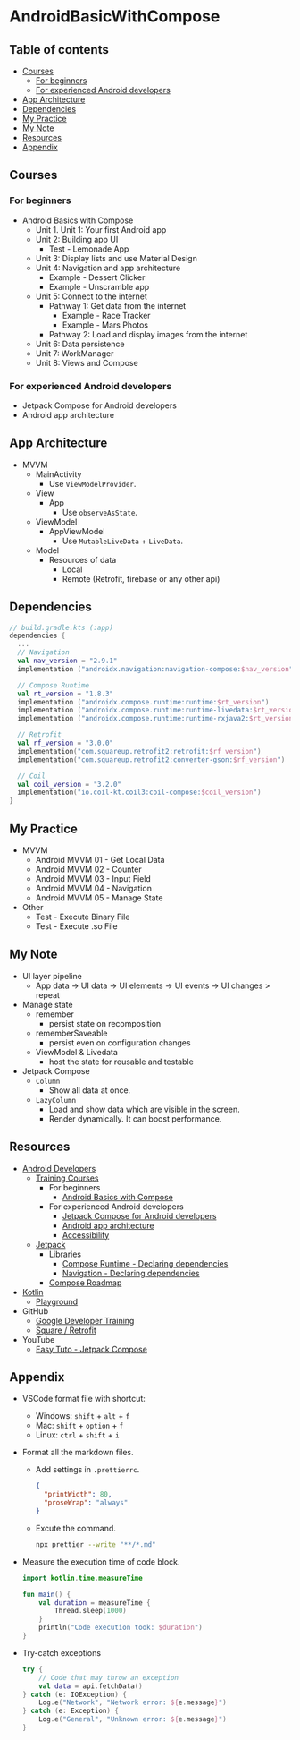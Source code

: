 <!-- omit in toc -->
# AndroidBasicWithCompose

<!-- omit in toc -->
## Table of contents

- [Courses](#courses)
  - [For beginners](#for-beginners)
  - [For experienced Android developers](#for-experienced-android-developers)
- [App Architecture](#app-architecture)
- [Dependencies](#dependencies)
- [My Practice](#my-practice)
- [My Note](#my-note)
- [Resources](#resources)
- [Appendix](#appendix)

## Courses

### For beginners

- Android Basics with Compose
  - Unit 1. Unit 1: Your first Android app
  - Unit 2: Building app UI
    - Test - Lemonade App
  - Unit 3: Display lists and use Material Design
  - Unit 4: Navigation and app architecture
    - Example - Dessert Clicker
    - Example - Unscramble app
  - Unit 5: Connect to the internet
    - Pathway 1: Get data from the internet
      - Example - Race Tracker
      - Example - Mars Photos
    - Pathway 2:  Load and display images from the internet
  - Unit 6: Data persistence
  - Unit 7: WorkManager
  - Unit 8: Views and Compose

### For experienced Android developers

- Jetpack Compose for Android developers
- Android app architecture

## App Architecture

- MVVM
  - MainActivity
    - Use `ViewModelProvider`.
  - View
    - App
      - Use `observeAsState`.
  - ViewModel
    - AppViewModel
      - Use `MutableLiveData` + `LiveData`.
  - Model
    - Resources of data
      - Local
      - Remote (Retrofit, firebase or any other api)

## Dependencies

``` kts
// build.gradle.kts (:app)
dependencies {
  ...
  // Navigation
  val nav_version = "2.9.1"
  implementation ("androidx.navigation:navigation-compose:$nav_version")

  // Compose Runtime
  val rt_version = "1.8.3"
  implementation ("androidx.compose.runtime:runtime:$rt_version")
  implementation ("androidx.compose.runtime:runtime-livedata:$rt_version")
  implementation ("androidx.compose.runtime:runtime-rxjava2:$rt_version")

  // Retrofit
  val rf_version = "3.0.0"
  implementation("com.squareup.retrofit2:retrofit:$rf_version")
  implementation("com.squareup.retrofit2:converter-gson:$rf_version")

  // Coil
  val coil_version = "3.2.0"
  implementation("io.coil-kt.coil3:coil-compose:$coil_version")
}
```

## My Practice

- MVVM
  - Android MVVM 01 - Get Local Data
  - Android MVVM 02 - Counter
  - Android MVVM 03 - Input Field
  - Android MVVM 04 - Navigation
  - Android MVVM 05 - Manage State
- Other
  - Test - Execute Binary File
  - Test - Execute .so File

## My Note

- UI layer pipeline
  - App data -> UI data -> UI elements -> UI events -> UI changes > repeat
- Manage state
  - remember
    - persist state on recomposition
  - rememberSaveable
    - persist even on configuration changes
  - ViewModel & Livedata
    - host the state for reusable and testable
- Jetpack Compose
  - `Column`
    - Show all data at once.
  - `LazyColumn`
    - Load and show data which are visible in the screen.
    - Render dynamically. It can boost performance.

## Resources

- [Android Developers](https://developer.android.com/)
  - [Training Courses](https://developer.android.com/courses)
    - For beginners
      - [Android Basics with Compose](https://developer.android.com/courses/android-basics-compose/course)
    - For experienced Android developers
      - [Jetpack Compose for Android developers](https://developer.android.com/courses/jetpack-compose/course)
      - [Android app architecture](https://developer.android.com/courses/pathways/android-architecture)
      - [Accessibility](https://developer.android.com/courses/pathways/make-your-android-app-accessible)
  - [Jetpack](https://developer.android.com/jetpack)
    - [Libraries](https://developer.android.com/jetpack/androidx/explorer)
      - [Compose Runtime - Declaring dependencies](https://developer.android.com/jetpack/androidx/releases/compose-runtime#declaring_dependencies)
      - [Navigation - Declaring dependencies](https://developer.android.com/jetpack/androidx/releases/navigation#declaring_dependencies)
    - [Compose Roadmap](https://developer.android.com/jetpack/androidx/compose-roadmap)
- [Kotlin](https://kotlinlang.org/)
  - [Playground](https://play.kotlinlang.org/)
- GitHub
  - [Google Developer Training](https://github.com/google-developer-training)
  - [Square / Retrofit](https://github.com/square/retrofit)
- YouTube
  - [Easy Tuto - Jetpack Compose](https://youtube.com/playlist?list=PLgpnJydBcnPA5aNrlDxxKWSqAma7m3OIl&si=7rFhu96CfRllxo5E)

## Appendix

- VSCode format file with shortcut:
  - Windows: `shift` + `alt` + `f`
  - Mac: `shift` + `option` + `f`
  - Linux: `ctrl` + `shift` + `i`
- Format all the markdown files.

  - Add settings in `.prettierrc`.

    ```json
    {
      "printWidth": 80,
      "proseWrap": "always"
    }
    ```

  - Excute the command.

    ```bash
    npx prettier --write "**/*.md"
    ```

- Measure the execution time of code block.

  ``` kt
  import kotlin.time.measureTime

  fun main() {
      val duration = measureTime {
          Thread.sleep(1000)
      }
      println("Code execution took: $duration")
  }
  ```

- Try-catch exceptions

  ``` kt
  try {
      // Code that may throw an exception
      val data = api.fetchData()
  } catch (e: IOException) {
      Log.e("Network", "Network error: ${e.message}")
  } catch (e: Exception) {
      Log.e("General", "Unknown error: ${e.message}")
  }
  ```
